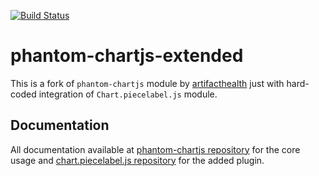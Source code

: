 [![Build Status](https://travis-ci.org/artifacthealth/phantom-chartjs.svg?branch=master)](https://travis-ci.org/artifacthealth/phantom-chartjs)

# phantom-chartjs-extended

This is a fork of `phantom-chartjs` module by [artifacthealth](https://github.com/artifacthealth) just with hard-coded integration of `Chart.piecelabel.js` module.

## Documentation

All documentation available at [phantom-chartjs repository](https://github.com/artifacthealth/phantom-chartjs) for the core usage and [chart.piecelabel.js repository](https://github.com/emn178/Chart.PieceLabel.js) for the added plugin.
